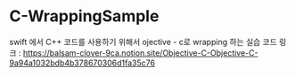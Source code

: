 # C-WrappingSample
swift 에서 C++ 코드를 사용하기 위해서 ojective - c로 wrapping 하는 실습 코드
링크 : https://balsam-clover-9ca.notion.site/Objective-C-Objective-C-9a94a1032bdb4b378670306d1fa35c76
